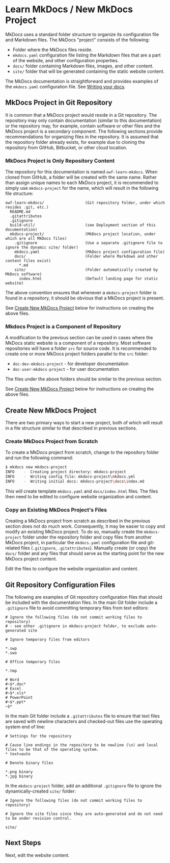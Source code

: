 # Learn MkDocs / New MkDocs Project

MkDocs uses a standard folder structure to organize its configuration file and Markdown files.
The MkDocs "project" consists of the following:

* Folder where the MkDocs files reside.
* `mkdocs.yaml` configuration file listing the Markdown files that are a part of the website, and other configuration properties.
* `docs/` folder containing Markdown files, images, and other content.
* `site/` folder that will be generated containing the static website content.

The MkDocs documentation is straightforward and provides examples of the `mkdocs.yaml` configuration file.
See [Writing your docs](http://www.mkdocs.org/user-guide/writing-your-docs/).

## MkDocs Project in Git Repository

It is common that a MkDocs project would reside in a Git repository.
The repository may only contain documentation (similar to this documentation) or
the repository may, for example, contain software or other files and the MkDocs project is a secondary component.
The following sections provide recommendations for organizing files in the repository.
It is assumed that the repository folder already exists, for example due to cloning the repository from GitHub,
Bitbucket, or other cloud location.

### MkDocs Project is Only Repository Content

The repository for this documentation is named `owf-learn-mkdocs`.
When cloned from GitHub, a folder will be created with the same name.
Rather than assign unique names to each MkDocs project,
it is recommended to simply use `mkdocs-project` for the name, which will result in the following file structure:

```
owf-learn-mkdocs/                  (Git repository folder, under which resides .git, etc.)
  README.md
  .gitattributes
  .gitignore
  build-util/                      (see Deployment section of this documentation)
  mkdocs-project/                  (MkDocs project location, under which are all MkDocs files)
    .gitignore                     (Use a separate .gitignore file to ignore the dynamic site/ folder)
    mkdocs.yaml                    (MkDocs project configuration file)
    docs/                          (Folder where Markdown and other content files exist)
      *.md 
    site/                          (Folder automatically created by MkDocs software)
      index.html                   (Default landing page for static website)
```

The above convention ensures that whenever a `mkdocs-project` folder is found in a repository,
it should be obvious that a MkDocs project is present.

See [Create New MkDocs Project](#create-new-mkdocs-project) below for instructions on creating the above files.

### Mkdocs Project is a Component of Repository

A modification to the previous section can be used in cases where the MkDocs static website is a component of a repository.
Most software repositories will have a folder `src` for source code.
It is recommended to create one or more MkDocs project folders parallel to the `src` folder:

* `doc-dev-mkdocs-project` - for developer documentation
* `doc-user-mkdocs-project` - for user documentation

The files under the above folders should be similar to the previous section.

See [Create New MkDocs Project](#create-new-mkdocs-project) below for instructions on creating the above files.

## Create New MkDocs Project

There are two primary ways to start a new project, both of which will result in a file structure similar to that described in previous sections.

### Create MkDocs Project from Scratch

To create a MkDocs project from scratch, change to the repository folder and run the following command:

```sh
$ mkdocs new mkdocs-project
INFO    -  Creating project directory: mkdocs-project
INFO    -  Writing config file: mkdocs-project\mkdocs.yml
INFO    -  Writing initial docs: mkdocs-project\docs\index.md
```

This will create template `mkdocs.yaml` and `docs/index.html` files.
The files then need to be edited to configure website organization and content.

### Copy an Existing MkDocs Project's Files

Creating a MkDocs project from scratch as described in the previous section does not do much work.
Consequently, it may be easier to copy and modify an existing MkDocs project.
To do so, manually create the `mkdocs-project` folder under the repository folder and copy files from another MkDocs project,
in particular the `mkdocs.yaml` configuration file and git-related files (`.gitignore`, `.gitattributes`).
Manually create (or copy) the `docs/` folder and any files that should serve as the starting point for the new MkDocs project content.

Edit the files to configure the website organization and content.

## Git Repository Configuration Files

The following are examples of Git repository configuration files that should be included with the documentation files.
In the main Git folder include a `.gitignore` file to avoid committing temporary files from text editors:

```
# Ignore the following files (do not commit working files to repository)
# - see other .gitignore in mkdocs-project folder, to exclude auto-generated site

# Ignore temporary files from editors

*.swp
*.swo

# Office temporary files

*.tmp

# Word
#~$*.doc*
# Excel
#~$*.xls*
# PowerPoint
#~$*.ppt*
~$*

```

In the main Git folder include a `.gitattributes` file to ensure that text files are saved with newline characters
and checked-out files use the operating system end of line:

```
# Settings for the repository

# Cause line endings in the repository to be newline (\n) and local files to be that of the operating system.
* text=auto

# Denote binary files

*.png binary
*.jpg binary
```

In the `mkdocs-project` folder, add an additional `.gitignore` file to ignore the dynamically-created `site/` folder:

```
# Ignore the following files (do not commit working files to repository)

# Ignore the site files since they are auto-generated and do not need to be under revision control.

site/

```

## Next Steps

Next, edit the website content.
